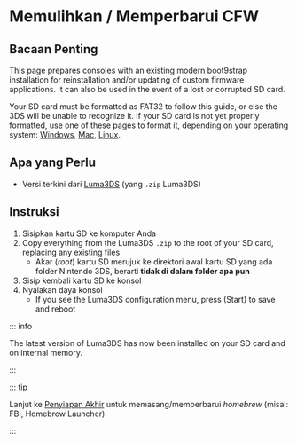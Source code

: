 # Memulihkan / Memperbarui CFW

## Bacaan Penting

This page prepares consoles with an existing modern boot9strap installation for reinstallation and/or updating of custom firmware applications. It can also be used in the event of a lost or corrupted SD card.

Your SD card must be formatted as FAT32 to follow this guide, or else the 3DS will be unable to recognize it. If your SD card is not yet properly formatted, use one of these pages to format it, depending on your operating system: [Windows](formatting-sd-\(windows\)), [Mac](formatting-sd-\(mac\)), [Linux](formatting-sd-\(linux\)).

## Apa yang Perlu

- Versi terkini dari [Luma3DS](https://github.com/LumaTeam/Luma3DS/releases/latest) (yang `.zip` Luma3DS)

## Instruksi

1. Sisipkan kartu SD ke komputer Anda
2. Copy everything from the Luma3DS `.zip` to the root of your SD card, replacing any existing files
   - Akar (_root_) kartu SD merujuk ke direktori awal kartu SD yang ada folder Nintendo 3DS, berarti **tidak di dalam folder apa pun**
3. Sisip kembali kartu SD ke konsol
4. Nyalakan daya konsol
   - If you see the Luma3DS configuration menu, press (Start) to save and reboot

::: info

The latest version of Luma3DS has now been installed on your SD card and on internal memory.

:::

::: tip

Lanjut ke [Penyiapan Akhir](finalizing-setup) untuk memasang/memperbarui _homebrew_ (misal: FBI, Homebrew Launcher).

:::
